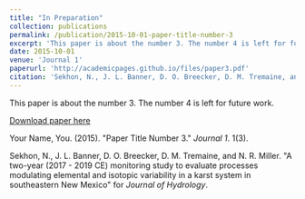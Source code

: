 ```yaml
---
title: "In Preparation"
collection: publications
permalink: /publication/2015-10-01-paper-title-number-3
excerpt: 'This paper is about the number 3. The number 4 is left for future work.'
date: 2015-10-01
venue: 'Journal 1'
paperurl: 'http://academicpages.github.io/files/paper3.pdf'
citation: 'Sekhon, N., J. L. Banner, D. O. Breecker, D. M. Tremaine, and N. R. Miller. &quot;A two-year (2017 - 2019 CE) monitoring study to evaluate processes modulating elemental and isotopic variability in a karst system in southeastern New Mexico.&quot; <i>Journal of Hydrology</i>.'
---
```

This paper is about the number 3. The number 4 is left for future work.

[Download paper here](http://academicpages.github.io/files/paper3.pdf)

Your Name, You. (2015). "Paper Title Number 3." <i>Journal 1</i>. 1(3).

Sekhon, N., J. L. Banner, D. O. Breecker, D. M. Tremaine, and N. R. Miller. "A two-year (2017 - 2019 CE) monitoring study to evaluate processes modulating elemental and isotopic variability in a karst system in southeastern New Mexico" for <i>Journal of Hydrology</i>.
